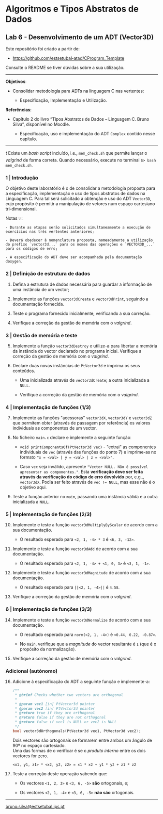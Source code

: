 # Algoritmos e Tipos Abstratos de Dados

## Lab 6 - Desenvolvimento de um ADT (Vector3D)

Este repositório foi criado a partir de:

- <https://github.com/estsetubal-atad/CProgram_Template> 

Consulte o README se tiver dúvidas sobre a sua utilização.

----

**Objetivos**:

- Consolidar metodologia para ADTs na linguagem C nas vertentes:

    - Especificação, Implementação e Utilização.

**Referências**:

- Capítulo 2 do livro “Tipos Abstratos de Dados – Linguagem C. Bruno Silva”, disponível no Moodle.

    - Especificação, uso e implementação do ADT `Complex` contido nesse capítulo.

---

:exclamation: Existe um *bash script* incluído, i.e., `mem_check.sh` que permite lançar o *valgrind* de forma correta. Quando necessário, execute no terminal `$> bash mem_check.sh`.

### 1 | Introdução

O objetivo deste laboratório é o de consolidar a metodologia proposta para a especificação, implementação e uso de tipos abstratos de dados na Linguagem C. Para tal será solicitado a obtenção e uso do ADT `Vector3D`, cujo propósito é permitir a manipulação de vetores num espaço cartesiano tri-dimensional.

Notas :bulb::

    - Durante as etapas serão solicitados simultaneamente a execução de exercícios nas três vertentes anteriores;

    - Deverá obedecer à nomenclatura proposta, nomeadamente a utilização do prefixo `vector3d...` para os nomes das operações e `VECTOR3D_...` para os códigos de erro;

    - A especificação do ADT deve ser acompanhada pela documentação doxygen.

### 2 | Definição de estrutura de dados

1. Defina a estrutura de dados necessária para guardar a informação de uma instância de um vector;

2. Implemente as funções `vector3dCreate` e `vector3dPrint`, seguindo a documentação fornecida.

3. Teste o programa fornecido inicialmente, verificando a sua correção.

4. Verifique a correção da gestão de memória com o *valgrind*.

### 3 | Gestão de memória e teste

5. Implemente a função `vector3dDestroy` e utilize-a para libertar a memória da instância do vector declarado no programa inicial. Verifique a correção da gestão de memória com o *valgrind*.

6. Declare duas novas instâncias de `PtVector3d` e imprima os seus conteúdos. 

    - Uma inicializada através de `vector3dCreate`; a outra inicializada a `NULL`.

    - Verifique a correção da gestão de memória com o *valgrind*. 

### 4 | Implementação de funções (1/3)

7. Implemente as funções "acessoras" `vector3dX`, `vector3dY` e `vector3dZ` que permitem obter (através de passagem por referência) os valores individuais as componentes de um vector.

8. No ficheiro `main.c` declare e implemente a seguinte função:

    - `void printComponentsOf(PtVector3d vec)` - "extrai" as componentes individuais de `vec` (através das funções do ponto 7) e imprime-as no formato `"x = <val> | y = <val> | z = <val>"`.

    - Caso `vec` seja inválido, apresente `"Vector NULL. Não é possível apresentar as componentes."`. Esta **verificação deve ser feita através da verificação do código de erro devolvido** por, e.g.., `vector3dX`. Podia ser feito através de `vec != NULL`, mas esse não é o objetivo aqui.

9. Teste a função anterior no `main`, passando uma instância válida e a outra inicializada a `NULL`.

### 5 | Implementação de funções (2/3)

10. Implemente e teste a função `vector3dMultiplyByScalar` de acordo com a sua documentação. 

    - O resultado esperado para `<2, 1, -4> * 3` é `<6, 3, -12>`.

11. Implemente e teste a função `vector3dAdd` de acordo com a sua documentação. 

    - O resultado esperado para `<2, 1, -4> + <1, 0, 3>` é `<3, 1, -1>`.

12. Implemente e teste a função `vector3dMagnitude` de acordo com a sua documentação. 

    - O resultado esperado para `||<2, 1, -4>||` é `4.58`.

13. Verifique a correção da gestão de memória com o *valgrind*. 

### 6 | Implementação de funções (3/3)

14. Implemente e teste a função `vector3dNormalize` de acordo com a sua documentação. 

    - O resultado esperado para `norm(<2, 1, -4>)` é `<0.44, 0.22, -0.87>`.

    - No `main`, verifique que a *magnitude*  do vector resultante é `1` (que é o propósito da normalização).

15. Verifique a correção da gestão de memória com o *valgrind*.  

### Adicional (autónomo)

16. Adicione à especificação do ADT a seguinte função e implemente-a:

    ```cpp
    /**
     * @brief Checks whether two vectors are orthogonal
     * 
     * @param vec1 [in] PtVector3d pointer
     * @param vec2 [in] PtVector3d pointer
     * @return true if they are orthogonal
     * @return false if they are not orthogonal
     * @return false if vec1 is NULL or vec2 is NULL
     */
    bool vector3dOrthogonals(PtVector3d vec1, PtVector3d vec2);
    ```

    Dois vectores são ortogonais se formarem entre ambos um ângulo de 90º no espaço cartesiado.  
    Uma das formas de o verificar é se o *produto interno* entre os dois vectores for zero.

    `<x1, y1, z1> * <x2, y2, z2> = x1 * x2 + y1 * y2 + z1 * z2`

17. Teste a correção deste operação sabendo que:

    - Os vectores `<1, 2, 3>` e `<3, 6, -5>` **são** ortogonais, e;
        
    - Os vectores `<2, 1, -4>` e `<3, 6, -5>` **não são** ortogonais.

---

<bruno.silva@estsetubal.ips.pt>
